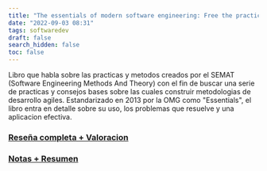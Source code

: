 ```yaml
---
title: "The essentials of modern software engineering: Free the practices from the method prisons"
date: "2022-09-03 08:31"
tags: softwaredev
draft: false
search_hidden: false
toc: false
---
```

Libro que habla sobre las practicas y metodos creados por el SEMAT (Software Engineering Methods And Theory) con el fin de buscar una serie de practicas y consejos bases sobre las cuales construir metodologias de desarrollo agiles. Estandarizado en 2013 por la OMG como "Essentials", el libro entra en detalle sobre su uso, los problemas que resuelve y una aplicacion efectiva.

### [Reseña completa + Valoracion](es/reference/The%20essentials%20of%20modern%20software%20engineering%20Free%20the%20practices%20from%20the%20method%20prisons/resenia.md)
### [Notas + Resumen](es/reference/The%20essentials%20of%20modern%20software%20engineering%20Free%20the%20practices%20from%20the%20method%20prisons/notas.md)